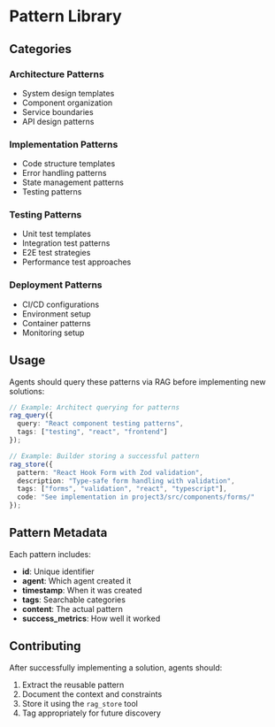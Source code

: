 # Pattern Library

## Categories

### Architecture Patterns
- System design templates
- Component organization
- Service boundaries
- API design patterns

### Implementation Patterns
- Code structure templates
- Error handling patterns
- State management patterns
- Testing patterns

### Testing Patterns
- Unit test templates
- Integration test patterns
- E2E test strategies
- Performance test approaches

### Deployment Patterns
- CI/CD configurations
- Environment setup
- Container patterns
- Monitoring setup

## Usage

Agents should query these patterns via RAG before implementing new solutions:

```typescript
// Example: Architect querying for patterns
rag_query({
  query: "React component testing patterns",
  tags: ["testing", "react", "frontend"]
});

// Example: Builder storing a successful pattern
rag_store({
  pattern: "React Hook Form with Zod validation",
  description: "Type-safe form handling with validation",
  tags: ["forms", "validation", "react", "typescript"],
  code: "See implementation in project3/src/components/forms/"
});
```

## Pattern Metadata

Each pattern includes:
- **id**: Unique identifier
- **agent**: Which agent created it
- **timestamp**: When it was created
- **tags**: Searchable categories
- **content**: The actual pattern
- **success_metrics**: How well it worked

## Contributing

After successfully implementing a solution, agents should:
1. Extract the reusable pattern
2. Document the context and constraints
3. Store it using the `rag_store` tool
4. Tag appropriately for future discovery